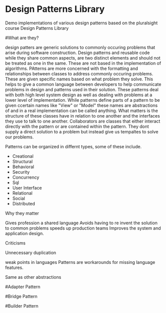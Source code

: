 # Design Patterns Library
Demo implementations of various design patterns based on the pluralsight course Design Patterns Library 

#What are they? 

design patters are generic solutions to commonly occuring problems that arise during software construction. Design patterns and reusable code while they share common aspects, are two distinct elements and should not be treated as one in the same. These are not based in the implementation of algorithms. PAtterns are more concerned with the formatting and relationships between classes to address commonly occuring problems. These are given specific names based on what problem they solve. This helps to give a common language between developers to help communicate problems in design and patterns used in their solution. These patterns deal with both high level system design as well as dealing with problems at a lower level of implementation. While patterns define parts of a pattern to be given ccertain names like "View" or "Model" these names are abstractions of and in a real implementation can be called anything. What matters is the structure of these classes have in relation to one another and the interfaces they use to talk to one another. Collaborators are classes that either interact directly with the pattern or are contained within the pattern. They dont supply a direct solution to a problem but instead give us tempaltes to solve our problems.

Patterns can be organized in differnt types, some of these include. 
- Creational
- Structural
- Behavioral
- Security
- Concurrency
- Sql
- User Interface
- Relational
- Social
- Distributed

Why they matter

Gives profession a shared language
Avoids having to re invent the solution to common problems
speeds up production teams
Improves the system and application design.

Criticisms 

Unnecessary duplication

weak points in languages
    Patterns are workarounds for missing language features. 

Same as other abstractions

#Adapter Pattern

#Bridge Pattern

#Builder Pattern

